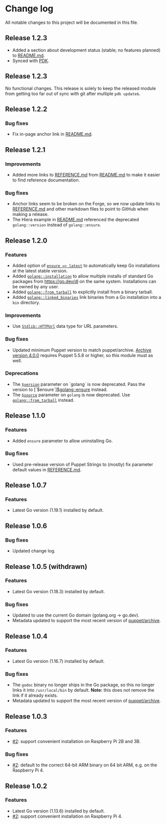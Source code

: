 # Change log

All notable changes to this project will be documented in this file.

## Release 1.2.3

* Added a section about development status (stable; no features planned) to
  [README.md][].
* Synced with [PDK][].

[README.md]: README.md
[PDK]: https://www.puppet.com/docs/pdk/2.x/pdk.html

## Release 1.2.3

No functional changes. This release is solely to keep the released module from
getting too far out of sync with git after multiple `pdk update`s.

## Release 1.2.2

### Bug fixes

* Fix in-page anchor link in [README.md][].

[README.md]: README.md

## Release 1.2.1

### Improvements

* Added more links to [REFERENCE.md][] from [README.md][] to make it easier to
  find reference documentation.

### Bug fixes

* Anchor links seem to be broken on the Forge, so we now update links to
  [REFERENCE.md][] and other markdown files to point to GitHub when making a
  release.
* The Hiera example in [README.md][] referenced the deprecated `golang::version`
  instead of `golang::ensure`.

[README.md]: README.md
[REFERENCE.md]: REFERENCE.md

## Release 1.2.0

### Features

* Added option of [`ensure => latest`][$golang::ensure] to automatically keep Go
  installations at the latest stable version.
* Added [`golang::installation`][] to allow multiple installs of standard Go
  packages from https://go.dev/dl on the same system. Installations can be owned
  by any user.
* Added [`golang::from_tarball`][] to explicitly install from a binary tarball.
* Added [`golang::linked_binaries`][] link binaries from a Go installation into
  a `bin` directory.

### Improvements

* Use [`Stdlib::HTTPUrl`][] data type for URL parameters.

[`Stdlib::HTTPUrl`]: https://github.com/puppetlabs/puppetlabs-stdlib/blob/0f032a9bc557949169f565bf41e5aa1f35b17346/REFERENCE.md#stdlibhttpurl

### Bug fixes

* Updated minimum Puppet version to match puppet/archive. [Archive version
  4.0.0][archive4] requires Puppet 5.5.8 or higher, so this module must as well.

[archive4]: https://forge.puppet.com/modules/puppet/archive/4.0.0

### Deprecations

* The [`$version`][$golang::version] parameter on `golang` is now deprecated.
  Pass the version to [`$ensure`][$golang::ensure] instead.
* The [`$source`][$golang::source] parameter on `golang` is now deprecated.
  Use [`golang::from_tarball`][] instead.

[`golang::installation`]: REFERENCE.md#golang--installation
[`golang::from_tarball`]: REFERENCE.md#golang--from_tarball
[`golang::linked_binaries`]: REFERENCE.md#golang--linked_binaries
[$golang::version]: REFERENCE.md#-golang--version
[$golang::ensure]: REFERENCE.md#-golang--ensure
[$golang::source]: REFERENCE.md#-golang--source

## Release 1.1.0

### Features

* Added `ensure` parameter to allow uninstalling Go.

### Bug fixes

* Used pre-release version of Puppet Strings to (mostly) fix parameter default
  values in [REFERENCE.md][].

[REFERENCE.md]: REFERENCE.md

## Release 1.0.7

### Features

* Latest Go version (1.19.1) installed by default.

## Release 1.0.6

### Bug fixes

* Updated change log.

## Release 1.0.5 (withdrawn)

### Features

* Latest Go version (1.18.3) installed by default.

### Bug fixes

* Updated to use the current Go domain (golang.org → go.dev).
* Metadata updated to support the most recent version of
  [puppet/archive](https://forge.puppet.com/modules/puppet/archive).

## Release 1.0.4

### Features

* Latest Go version (1.16.7) installed by default.

### Bug fixes

* The `godoc` binary no longer ships in the Go package, so this no longer links
  it into `/usr/local/bin` by default. **Note:** this does not remove the link
  if it already exists.
* Metadata updated to support the most recent version of
  [puppet/archive](https://forge.puppet.com/modules/puppet/archive).

## Release 1.0.3

### Features

* [#2](https://github.com/danielparks/puppet-golang/issues/2): support
  convenient installation on Raspberry Pi 2B and 3B.

### Bug fixes

* [#2](https://github.com/danielparks/puppet-golang/issues/2): default to the
  correct 64-bit ARM binary on 64 bit ARM, e.g. on the Raspberry Pi 4.

## Release 1.0.2

### Features

* Latest Go version (1.13.6) installed by default.
* [#2](https://github.com/danielparks/puppet-golang/issues/2): support
  convenient installation on Raspberry Pi 4.
